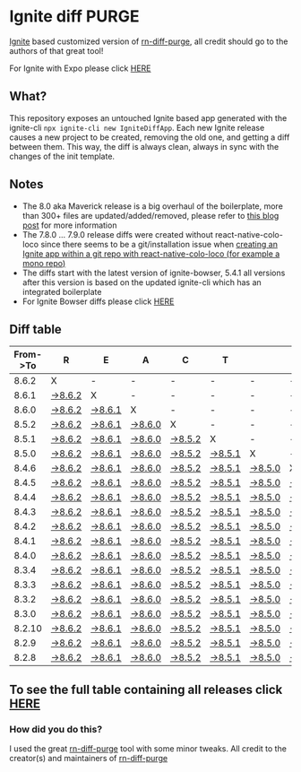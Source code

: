 # Ignite diff PURGE

[Ignite](https://github.com/infinitered/ignite) based customized version of [rn-diff-purge](https://github.com/react-native-community/rn-diff-purge/), all credit should go to the authors of that great tool!

For Ignite with Expo please click [HERE](https://github.com/nirre7/ignite-expo-diff-purge)

## What?

This repository exposes an untouched Ignite based app generated with the ignite-cli
`npx ignite-cli new IgniteDiffApp`. Each new Ignite release causes a new project to be created, removing the old one, and getting a diff between them. This way, the diff is always clean, always in sync with the changes of the init template.

## Notes
- The 8.0 aka Maverick release is a big overhaul of the boilerplate, more than 300+ files are updated/added/removed, please refer to [this blog post](https://shift.infinite.red/announcing-ignite-8-0-maverick-fbbdafbb738e) for more information
- The 7.8.0 ... 7.9.0 release diffs were created without react-native-colo-loco since there seems to be a git/installation issue when [creating an Ignite app within a git repo with react-native-colo-loco (for example a mono repo)](https://github.com/infinitered/ignite/issues/1845)
- The diffs start with the latest version of ignite-bowser, 5.4.1 all versions after this version is based on the updated ignite-cli which has an integrated boilerplate
- For Ignite Bowser diffs please click [HERE](https://github.com/nirre7/ignite-bowser-diff-purge)

## Diff table

| From->To | R                                                                                            | E                                                                                            | A                                                                                            | C                                                                                            | T                                                                                            |                                                                                              | N                                                                                            | A                                                                                            | T                                                                                            | I                                                                                            | V                                                                                            | E                                                                                            |                                                                                              |                                                                                              |                                                                                              |                                                                                              |                                                                                              |                                                                                               |                                                                                             |     |
| -------- | -------------------------------------------------------------------------------------------- | -------------------------------------------------------------------------------------------- | -------------------------------------------------------------------------------------------- | -------------------------------------------------------------------------------------------- | -------------------------------------------------------------------------------------------- | -------------------------------------------------------------------------------------------- | -------------------------------------------------------------------------------------------- | -------------------------------------------------------------------------------------------- | -------------------------------------------------------------------------------------------- | -------------------------------------------------------------------------------------------- | -------------------------------------------------------------------------------------------- | -------------------------------------------------------------------------------------------- | -------------------------------------------------------------------------------------------- | -------------------------------------------------------------------------------------------- | -------------------------------------------------------------------------------------------- | -------------------------------------------------------------------------------------------- | -------------------------------------------------------------------------------------------- | --------------------------------------------------------------------------------------------- | ------------------------------------------------------------------------------------------- | --- |
| 8.6.2    | X                                                                                            | -                                                                                            | -                                                                                            | -                                                                                            | -                                                                                            | -                                                                                            | -                                                                                            | -                                                                                            | -                                                                                            | -                                                                                            | -                                                                                            | -                                                                                            | -                                                                                            | -                                                                                            | -                                                                                            | -                                                                                            | -                                                                                            | -                                                                                             | -                                                                                           | -   |
| 8.6.1    | [->8.6.2](https://github.com/nirre7/ignite-diff-purge/compare/release/8.6.1..release/8.6.2)  | X                                                                                            | -                                                                                            | -                                                                                            | -                                                                                            | -                                                                                            | -                                                                                            | -                                                                                            | -                                                                                            | -                                                                                            | -                                                                                            | -                                                                                            | -                                                                                            | -                                                                                            | -                                                                                            | -                                                                                            | -                                                                                            | -                                                                                             | -                                                                                           | -   |
| 8.6.0    | [->8.6.2](https://github.com/nirre7/ignite-diff-purge/compare/release/8.6.0..release/8.6.2)  | [->8.6.1](https://github.com/nirre7/ignite-diff-purge/compare/release/8.6.0..release/8.6.1)  | X                                                                                            | -                                                                                            | -                                                                                            | -                                                                                            | -                                                                                            | -                                                                                            | -                                                                                            | -                                                                                            | -                                                                                            | -                                                                                            | -                                                                                            | -                                                                                            | -                                                                                            | -                                                                                            | -                                                                                            | -                                                                                             | -                                                                                           | -   |
| 8.5.2    | [->8.6.2](https://github.com/nirre7/ignite-diff-purge/compare/release/8.5.2..release/8.6.2)  | [->8.6.1](https://github.com/nirre7/ignite-diff-purge/compare/release/8.5.2..release/8.6.1)  | [->8.6.0](https://github.com/nirre7/ignite-diff-purge/compare/release/8.5.2..release/8.6.0)  | X                                                                                            | -                                                                                            | -                                                                                            | -                                                                                            | -                                                                                            | -                                                                                            | -                                                                                            | -                                                                                            | -                                                                                            | -                                                                                            | -                                                                                            | -                                                                                            | -                                                                                            | -                                                                                            | -                                                                                             | -                                                                                           | -   |
| 8.5.1    | [->8.6.2](https://github.com/nirre7/ignite-diff-purge/compare/release/8.5.1..release/8.6.2)  | [->8.6.1](https://github.com/nirre7/ignite-diff-purge/compare/release/8.5.1..release/8.6.1)  | [->8.6.0](https://github.com/nirre7/ignite-diff-purge/compare/release/8.5.1..release/8.6.0)  | [->8.5.2](https://github.com/nirre7/ignite-diff-purge/compare/release/8.5.1..release/8.5.2)  | X                                                                                            | -                                                                                            | -                                                                                            | -                                                                                            | -                                                                                            | -                                                                                            | -                                                                                            | -                                                                                            | -                                                                                            | -                                                                                            | -                                                                                            | -                                                                                            | -                                                                                            | -                                                                                             | -                                                                                           | -   |
| 8.5.0    | [->8.6.2](https://github.com/nirre7/ignite-diff-purge/compare/release/8.5.0..release/8.6.2)  | [->8.6.1](https://github.com/nirre7/ignite-diff-purge/compare/release/8.5.0..release/8.6.1)  | [->8.6.0](https://github.com/nirre7/ignite-diff-purge/compare/release/8.5.0..release/8.6.0)  | [->8.5.2](https://github.com/nirre7/ignite-diff-purge/compare/release/8.5.0..release/8.5.2)  | [->8.5.1](https://github.com/nirre7/ignite-diff-purge/compare/release/8.5.0..release/8.5.1)  | X                                                                                            | -                                                                                            | -                                                                                            | -                                                                                            | -                                                                                            | -                                                                                            | -                                                                                            | -                                                                                            | -                                                                                            | -                                                                                            | -                                                                                            | -                                                                                            | -                                                                                             | -                                                                                           | -   |
| 8.4.6    | [->8.6.2](https://github.com/nirre7/ignite-diff-purge/compare/release/8.4.6..release/8.6.2)  | [->8.6.1](https://github.com/nirre7/ignite-diff-purge/compare/release/8.4.6..release/8.6.1)  | [->8.6.0](https://github.com/nirre7/ignite-diff-purge/compare/release/8.4.6..release/8.6.0)  | [->8.5.2](https://github.com/nirre7/ignite-diff-purge/compare/release/8.4.6..release/8.5.2)  | [->8.5.1](https://github.com/nirre7/ignite-diff-purge/compare/release/8.4.6..release/8.5.1)  | [->8.5.0](https://github.com/nirre7/ignite-diff-purge/compare/release/8.4.6..release/8.5.0)  | X                                                                                            | -                                                                                            | -                                                                                            | -                                                                                            | -                                                                                            | -                                                                                            | -                                                                                            | -                                                                                            | -                                                                                            | -                                                                                            | -                                                                                            | -                                                                                             | -                                                                                           | -   |
| 8.4.5    | [->8.6.2](https://github.com/nirre7/ignite-diff-purge/compare/release/8.4.5..release/8.6.2)  | [->8.6.1](https://github.com/nirre7/ignite-diff-purge/compare/release/8.4.5..release/8.6.1)  | [->8.6.0](https://github.com/nirre7/ignite-diff-purge/compare/release/8.4.5..release/8.6.0)  | [->8.5.2](https://github.com/nirre7/ignite-diff-purge/compare/release/8.4.5..release/8.5.2)  | [->8.5.1](https://github.com/nirre7/ignite-diff-purge/compare/release/8.4.5..release/8.5.1)  | [->8.5.0](https://github.com/nirre7/ignite-diff-purge/compare/release/8.4.5..release/8.5.0)  | [->8.4.6](https://github.com/nirre7/ignite-diff-purge/compare/release/8.4.5..release/8.4.6)  | X                                                                                            | -                                                                                            | -                                                                                            | -                                                                                            | -                                                                                            | -                                                                                            | -                                                                                            | -                                                                                            | -                                                                                            | -                                                                                            | -                                                                                             | -                                                                                           | -   |
| 8.4.4    | [->8.6.2](https://github.com/nirre7/ignite-diff-purge/compare/release/8.4.4..release/8.6.2)  | [->8.6.1](https://github.com/nirre7/ignite-diff-purge/compare/release/8.4.4..release/8.6.1)  | [->8.6.0](https://github.com/nirre7/ignite-diff-purge/compare/release/8.4.4..release/8.6.0)  | [->8.5.2](https://github.com/nirre7/ignite-diff-purge/compare/release/8.4.4..release/8.5.2)  | [->8.5.1](https://github.com/nirre7/ignite-diff-purge/compare/release/8.4.4..release/8.5.1)  | [->8.5.0](https://github.com/nirre7/ignite-diff-purge/compare/release/8.4.4..release/8.5.0)  | [->8.4.6](https://github.com/nirre7/ignite-diff-purge/compare/release/8.4.4..release/8.4.6)  | [->8.4.5](https://github.com/nirre7/ignite-diff-purge/compare/release/8.4.4..release/8.4.5)  | X                                                                                            | -                                                                                            | -                                                                                            | -                                                                                            | -                                                                                            | -                                                                                            | -                                                                                            | -                                                                                            | -                                                                                            | -                                                                                             | -                                                                                           | -   |
| 8.4.3    | [->8.6.2](https://github.com/nirre7/ignite-diff-purge/compare/release/8.4.3..release/8.6.2)  | [->8.6.1](https://github.com/nirre7/ignite-diff-purge/compare/release/8.4.3..release/8.6.1)  | [->8.6.0](https://github.com/nirre7/ignite-diff-purge/compare/release/8.4.3..release/8.6.0)  | [->8.5.2](https://github.com/nirre7/ignite-diff-purge/compare/release/8.4.3..release/8.5.2)  | [->8.5.1](https://github.com/nirre7/ignite-diff-purge/compare/release/8.4.3..release/8.5.1)  | [->8.5.0](https://github.com/nirre7/ignite-diff-purge/compare/release/8.4.3..release/8.5.0)  | [->8.4.6](https://github.com/nirre7/ignite-diff-purge/compare/release/8.4.3..release/8.4.6)  | [->8.4.5](https://github.com/nirre7/ignite-diff-purge/compare/release/8.4.3..release/8.4.5)  | [->8.4.4](https://github.com/nirre7/ignite-diff-purge/compare/release/8.4.3..release/8.4.4)  | X                                                                                            | -                                                                                            | -                                                                                            | -                                                                                            | -                                                                                            | -                                                                                            | -                                                                                            | -                                                                                            | -                                                                                             | -                                                                                           | -   |
| 8.4.2    | [->8.6.2](https://github.com/nirre7/ignite-diff-purge/compare/release/8.4.2..release/8.6.2)  | [->8.6.1](https://github.com/nirre7/ignite-diff-purge/compare/release/8.4.2..release/8.6.1)  | [->8.6.0](https://github.com/nirre7/ignite-diff-purge/compare/release/8.4.2..release/8.6.0)  | [->8.5.2](https://github.com/nirre7/ignite-diff-purge/compare/release/8.4.2..release/8.5.2)  | [->8.5.1](https://github.com/nirre7/ignite-diff-purge/compare/release/8.4.2..release/8.5.1)  | [->8.5.0](https://github.com/nirre7/ignite-diff-purge/compare/release/8.4.2..release/8.5.0)  | [->8.4.6](https://github.com/nirre7/ignite-diff-purge/compare/release/8.4.2..release/8.4.6)  | [->8.4.5](https://github.com/nirre7/ignite-diff-purge/compare/release/8.4.2..release/8.4.5)  | [->8.4.4](https://github.com/nirre7/ignite-diff-purge/compare/release/8.4.2..release/8.4.4)  | [->8.4.3](https://github.com/nirre7/ignite-diff-purge/compare/release/8.4.2..release/8.4.3)  | X                                                                                            | -                                                                                            | -                                                                                            | -                                                                                            | -                                                                                            | -                                                                                            | -                                                                                            | -                                                                                             | -                                                                                           | -   |
| 8.4.1    | [->8.6.2](https://github.com/nirre7/ignite-diff-purge/compare/release/8.4.1..release/8.6.2)  | [->8.6.1](https://github.com/nirre7/ignite-diff-purge/compare/release/8.4.1..release/8.6.1)  | [->8.6.0](https://github.com/nirre7/ignite-diff-purge/compare/release/8.4.1..release/8.6.0)  | [->8.5.2](https://github.com/nirre7/ignite-diff-purge/compare/release/8.4.1..release/8.5.2)  | [->8.5.1](https://github.com/nirre7/ignite-diff-purge/compare/release/8.4.1..release/8.5.1)  | [->8.5.0](https://github.com/nirre7/ignite-diff-purge/compare/release/8.4.1..release/8.5.0)  | [->8.4.6](https://github.com/nirre7/ignite-diff-purge/compare/release/8.4.1..release/8.4.6)  | [->8.4.5](https://github.com/nirre7/ignite-diff-purge/compare/release/8.4.1..release/8.4.5)  | [->8.4.4](https://github.com/nirre7/ignite-diff-purge/compare/release/8.4.1..release/8.4.4)  | [->8.4.3](https://github.com/nirre7/ignite-diff-purge/compare/release/8.4.1..release/8.4.3)  | [->8.4.2](https://github.com/nirre7/ignite-diff-purge/compare/release/8.4.1..release/8.4.2)  | X                                                                                            | -                                                                                            | -                                                                                            | -                                                                                            | -                                                                                            | -                                                                                            | -                                                                                             | -                                                                                           | -   |
| 8.4.0    | [->8.6.2](https://github.com/nirre7/ignite-diff-purge/compare/release/8.4.0..release/8.6.2)  | [->8.6.1](https://github.com/nirre7/ignite-diff-purge/compare/release/8.4.0..release/8.6.1)  | [->8.6.0](https://github.com/nirre7/ignite-diff-purge/compare/release/8.4.0..release/8.6.0)  | [->8.5.2](https://github.com/nirre7/ignite-diff-purge/compare/release/8.4.0..release/8.5.2)  | [->8.5.1](https://github.com/nirre7/ignite-diff-purge/compare/release/8.4.0..release/8.5.1)  | [->8.5.0](https://github.com/nirre7/ignite-diff-purge/compare/release/8.4.0..release/8.5.0)  | [->8.4.6](https://github.com/nirre7/ignite-diff-purge/compare/release/8.4.0..release/8.4.6)  | [->8.4.5](https://github.com/nirre7/ignite-diff-purge/compare/release/8.4.0..release/8.4.5)  | [->8.4.4](https://github.com/nirre7/ignite-diff-purge/compare/release/8.4.0..release/8.4.4)  | [->8.4.3](https://github.com/nirre7/ignite-diff-purge/compare/release/8.4.0..release/8.4.3)  | [->8.4.2](https://github.com/nirre7/ignite-diff-purge/compare/release/8.4.0..release/8.4.2)  | [->8.4.1](https://github.com/nirre7/ignite-diff-purge/compare/release/8.4.0..release/8.4.1)  | X                                                                                            | -                                                                                            | -                                                                                            | -                                                                                            | -                                                                                            | -                                                                                             | -                                                                                           | -   |
| 8.3.4    | [->8.6.2](https://github.com/nirre7/ignite-diff-purge/compare/release/8.3.4..release/8.6.2)  | [->8.6.1](https://github.com/nirre7/ignite-diff-purge/compare/release/8.3.4..release/8.6.1)  | [->8.6.0](https://github.com/nirre7/ignite-diff-purge/compare/release/8.3.4..release/8.6.0)  | [->8.5.2](https://github.com/nirre7/ignite-diff-purge/compare/release/8.3.4..release/8.5.2)  | [->8.5.1](https://github.com/nirre7/ignite-diff-purge/compare/release/8.3.4..release/8.5.1)  | [->8.5.0](https://github.com/nirre7/ignite-diff-purge/compare/release/8.3.4..release/8.5.0)  | [->8.4.6](https://github.com/nirre7/ignite-diff-purge/compare/release/8.3.4..release/8.4.6)  | [->8.4.5](https://github.com/nirre7/ignite-diff-purge/compare/release/8.3.4..release/8.4.5)  | [->8.4.4](https://github.com/nirre7/ignite-diff-purge/compare/release/8.3.4..release/8.4.4)  | [->8.4.3](https://github.com/nirre7/ignite-diff-purge/compare/release/8.3.4..release/8.4.3)  | [->8.4.2](https://github.com/nirre7/ignite-diff-purge/compare/release/8.3.4..release/8.4.2)  | [->8.4.1](https://github.com/nirre7/ignite-diff-purge/compare/release/8.3.4..release/8.4.1)  | [->8.4.0](https://github.com/nirre7/ignite-diff-purge/compare/release/8.3.4..release/8.4.0)  | X                                                                                            | -                                                                                            | -                                                                                            | -                                                                                            | -                                                                                             | -                                                                                           | -   |
| 8.3.3    | [->8.6.2](https://github.com/nirre7/ignite-diff-purge/compare/release/8.3.3..release/8.6.2)  | [->8.6.1](https://github.com/nirre7/ignite-diff-purge/compare/release/8.3.3..release/8.6.1)  | [->8.6.0](https://github.com/nirre7/ignite-diff-purge/compare/release/8.3.3..release/8.6.0)  | [->8.5.2](https://github.com/nirre7/ignite-diff-purge/compare/release/8.3.3..release/8.5.2)  | [->8.5.1](https://github.com/nirre7/ignite-diff-purge/compare/release/8.3.3..release/8.5.1)  | [->8.5.0](https://github.com/nirre7/ignite-diff-purge/compare/release/8.3.3..release/8.5.0)  | [->8.4.6](https://github.com/nirre7/ignite-diff-purge/compare/release/8.3.3..release/8.4.6)  | [->8.4.5](https://github.com/nirre7/ignite-diff-purge/compare/release/8.3.3..release/8.4.5)  | [->8.4.4](https://github.com/nirre7/ignite-diff-purge/compare/release/8.3.3..release/8.4.4)  | [->8.4.3](https://github.com/nirre7/ignite-diff-purge/compare/release/8.3.3..release/8.4.3)  | [->8.4.2](https://github.com/nirre7/ignite-diff-purge/compare/release/8.3.3..release/8.4.2)  | [->8.4.1](https://github.com/nirre7/ignite-diff-purge/compare/release/8.3.3..release/8.4.1)  | [->8.4.0](https://github.com/nirre7/ignite-diff-purge/compare/release/8.3.3..release/8.4.0)  | [->8.3.4](https://github.com/nirre7/ignite-diff-purge/compare/release/8.3.3..release/8.3.4)  | X                                                                                            | -                                                                                            | -                                                                                            | -                                                                                             | -                                                                                           | -   |
| 8.3.2    | [->8.6.2](https://github.com/nirre7/ignite-diff-purge/compare/release/8.3.2..release/8.6.2)  | [->8.6.1](https://github.com/nirre7/ignite-diff-purge/compare/release/8.3.2..release/8.6.1)  | [->8.6.0](https://github.com/nirre7/ignite-diff-purge/compare/release/8.3.2..release/8.6.0)  | [->8.5.2](https://github.com/nirre7/ignite-diff-purge/compare/release/8.3.2..release/8.5.2)  | [->8.5.1](https://github.com/nirre7/ignite-diff-purge/compare/release/8.3.2..release/8.5.1)  | [->8.5.0](https://github.com/nirre7/ignite-diff-purge/compare/release/8.3.2..release/8.5.0)  | [->8.4.6](https://github.com/nirre7/ignite-diff-purge/compare/release/8.3.2..release/8.4.6)  | [->8.4.5](https://github.com/nirre7/ignite-diff-purge/compare/release/8.3.2..release/8.4.5)  | [->8.4.4](https://github.com/nirre7/ignite-diff-purge/compare/release/8.3.2..release/8.4.4)  | [->8.4.3](https://github.com/nirre7/ignite-diff-purge/compare/release/8.3.2..release/8.4.3)  | [->8.4.2](https://github.com/nirre7/ignite-diff-purge/compare/release/8.3.2..release/8.4.2)  | [->8.4.1](https://github.com/nirre7/ignite-diff-purge/compare/release/8.3.2..release/8.4.1)  | [->8.4.0](https://github.com/nirre7/ignite-diff-purge/compare/release/8.3.2..release/8.4.0)  | [->8.3.4](https://github.com/nirre7/ignite-diff-purge/compare/release/8.3.2..release/8.3.4)  | [->8.3.3](https://github.com/nirre7/ignite-diff-purge/compare/release/8.3.2..release/8.3.3)  | X                                                                                            | -                                                                                            | -                                                                                             | -                                                                                           | -   |
| 8.3.0    | [->8.6.2](https://github.com/nirre7/ignite-diff-purge/compare/release/8.3.0..release/8.6.2)  | [->8.6.1](https://github.com/nirre7/ignite-diff-purge/compare/release/8.3.0..release/8.6.1)  | [->8.6.0](https://github.com/nirre7/ignite-diff-purge/compare/release/8.3.0..release/8.6.0)  | [->8.5.2](https://github.com/nirre7/ignite-diff-purge/compare/release/8.3.0..release/8.5.2)  | [->8.5.1](https://github.com/nirre7/ignite-diff-purge/compare/release/8.3.0..release/8.5.1)  | [->8.5.0](https://github.com/nirre7/ignite-diff-purge/compare/release/8.3.0..release/8.5.0)  | [->8.4.6](https://github.com/nirre7/ignite-diff-purge/compare/release/8.3.0..release/8.4.6)  | [->8.4.5](https://github.com/nirre7/ignite-diff-purge/compare/release/8.3.0..release/8.4.5)  | [->8.4.4](https://github.com/nirre7/ignite-diff-purge/compare/release/8.3.0..release/8.4.4)  | [->8.4.3](https://github.com/nirre7/ignite-diff-purge/compare/release/8.3.0..release/8.4.3)  | [->8.4.2](https://github.com/nirre7/ignite-diff-purge/compare/release/8.3.0..release/8.4.2)  | [->8.4.1](https://github.com/nirre7/ignite-diff-purge/compare/release/8.3.0..release/8.4.1)  | [->8.4.0](https://github.com/nirre7/ignite-diff-purge/compare/release/8.3.0..release/8.4.0)  | [->8.3.4](https://github.com/nirre7/ignite-diff-purge/compare/release/8.3.0..release/8.3.4)  | [->8.3.3](https://github.com/nirre7/ignite-diff-purge/compare/release/8.3.0..release/8.3.3)  | [->8.3.2](https://github.com/nirre7/ignite-diff-purge/compare/release/8.3.0..release/8.3.2)  | X                                                                                            | -                                                                                             | -                                                                                           | -   |
| 8.2.10   | [->8.6.2](https://github.com/nirre7/ignite-diff-purge/compare/release/8.2.10..release/8.6.2) | [->8.6.1](https://github.com/nirre7/ignite-diff-purge/compare/release/8.2.10..release/8.6.1) | [->8.6.0](https://github.com/nirre7/ignite-diff-purge/compare/release/8.2.10..release/8.6.0) | [->8.5.2](https://github.com/nirre7/ignite-diff-purge/compare/release/8.2.10..release/8.5.2) | [->8.5.1](https://github.com/nirre7/ignite-diff-purge/compare/release/8.2.10..release/8.5.1) | [->8.5.0](https://github.com/nirre7/ignite-diff-purge/compare/release/8.2.10..release/8.5.0) | [->8.4.6](https://github.com/nirre7/ignite-diff-purge/compare/release/8.2.10..release/8.4.6) | [->8.4.5](https://github.com/nirre7/ignite-diff-purge/compare/release/8.2.10..release/8.4.5) | [->8.4.4](https://github.com/nirre7/ignite-diff-purge/compare/release/8.2.10..release/8.4.4) | [->8.4.3](https://github.com/nirre7/ignite-diff-purge/compare/release/8.2.10..release/8.4.3) | [->8.4.2](https://github.com/nirre7/ignite-diff-purge/compare/release/8.2.10..release/8.4.2) | [->8.4.1](https://github.com/nirre7/ignite-diff-purge/compare/release/8.2.10..release/8.4.1) | [->8.4.0](https://github.com/nirre7/ignite-diff-purge/compare/release/8.2.10..release/8.4.0) | [->8.3.4](https://github.com/nirre7/ignite-diff-purge/compare/release/8.2.10..release/8.3.4) | [->8.3.3](https://github.com/nirre7/ignite-diff-purge/compare/release/8.2.10..release/8.3.3) | [->8.3.2](https://github.com/nirre7/ignite-diff-purge/compare/release/8.2.10..release/8.3.2) | [->8.3.0](https://github.com/nirre7/ignite-diff-purge/compare/release/8.2.10..release/8.3.0) | X                                                                                             | -                                                                                           | -   |
| 8.2.9    | [->8.6.2](https://github.com/nirre7/ignite-diff-purge/compare/release/8.2.9..release/8.6.2)  | [->8.6.1](https://github.com/nirre7/ignite-diff-purge/compare/release/8.2.9..release/8.6.1)  | [->8.6.0](https://github.com/nirre7/ignite-diff-purge/compare/release/8.2.9..release/8.6.0)  | [->8.5.2](https://github.com/nirre7/ignite-diff-purge/compare/release/8.2.9..release/8.5.2)  | [->8.5.1](https://github.com/nirre7/ignite-diff-purge/compare/release/8.2.9..release/8.5.1)  | [->8.5.0](https://github.com/nirre7/ignite-diff-purge/compare/release/8.2.9..release/8.5.0)  | [->8.4.6](https://github.com/nirre7/ignite-diff-purge/compare/release/8.2.9..release/8.4.6)  | [->8.4.5](https://github.com/nirre7/ignite-diff-purge/compare/release/8.2.9..release/8.4.5)  | [->8.4.4](https://github.com/nirre7/ignite-diff-purge/compare/release/8.2.9..release/8.4.4)  | [->8.4.3](https://github.com/nirre7/ignite-diff-purge/compare/release/8.2.9..release/8.4.3)  | [->8.4.2](https://github.com/nirre7/ignite-diff-purge/compare/release/8.2.9..release/8.4.2)  | [->8.4.1](https://github.com/nirre7/ignite-diff-purge/compare/release/8.2.9..release/8.4.1)  | [->8.4.0](https://github.com/nirre7/ignite-diff-purge/compare/release/8.2.9..release/8.4.0)  | [->8.3.4](https://github.com/nirre7/ignite-diff-purge/compare/release/8.2.9..release/8.3.4)  | [->8.3.3](https://github.com/nirre7/ignite-diff-purge/compare/release/8.2.9..release/8.3.3)  | [->8.3.2](https://github.com/nirre7/ignite-diff-purge/compare/release/8.2.9..release/8.3.2)  | [->8.3.0](https://github.com/nirre7/ignite-diff-purge/compare/release/8.2.9..release/8.3.0)  | [->8.2.10](https://github.com/nirre7/ignite-diff-purge/compare/release/8.2.9..release/8.2.10) | X                                                                                           | -   |
| 8.2.8    | [->8.6.2](https://github.com/nirre7/ignite-diff-purge/compare/release/8.2.8..release/8.6.2)  | [->8.6.1](https://github.com/nirre7/ignite-diff-purge/compare/release/8.2.8..release/8.6.1)  | [->8.6.0](https://github.com/nirre7/ignite-diff-purge/compare/release/8.2.8..release/8.6.0)  | [->8.5.2](https://github.com/nirre7/ignite-diff-purge/compare/release/8.2.8..release/8.5.2)  | [->8.5.1](https://github.com/nirre7/ignite-diff-purge/compare/release/8.2.8..release/8.5.1)  | [->8.5.0](https://github.com/nirre7/ignite-diff-purge/compare/release/8.2.8..release/8.5.0)  | [->8.4.6](https://github.com/nirre7/ignite-diff-purge/compare/release/8.2.8..release/8.4.6)  | [->8.4.5](https://github.com/nirre7/ignite-diff-purge/compare/release/8.2.8..release/8.4.5)  | [->8.4.4](https://github.com/nirre7/ignite-diff-purge/compare/release/8.2.8..release/8.4.4)  | [->8.4.3](https://github.com/nirre7/ignite-diff-purge/compare/release/8.2.8..release/8.4.3)  | [->8.4.2](https://github.com/nirre7/ignite-diff-purge/compare/release/8.2.8..release/8.4.2)  | [->8.4.1](https://github.com/nirre7/ignite-diff-purge/compare/release/8.2.8..release/8.4.1)  | [->8.4.0](https://github.com/nirre7/ignite-diff-purge/compare/release/8.2.8..release/8.4.0)  | [->8.3.4](https://github.com/nirre7/ignite-diff-purge/compare/release/8.2.8..release/8.3.4)  | [->8.3.3](https://github.com/nirre7/ignite-diff-purge/compare/release/8.2.8..release/8.3.3)  | [->8.3.2](https://github.com/nirre7/ignite-diff-purge/compare/release/8.2.8..release/8.3.2)  | [->8.3.0](https://github.com/nirre7/ignite-diff-purge/compare/release/8.2.8..release/8.3.0)  | [->8.2.10](https://github.com/nirre7/ignite-diff-purge/compare/release/8.2.8..release/8.2.10) | [->8.2.9](https://github.com/nirre7/ignite-diff-purge/compare/release/8.2.8..release/8.2.9) | X   |

## To see the full table containing all releases click [HERE](https://nirre7.github.io/ignite-diff-purge/)

### How did you do this?

I used the great [rn-diff-purge](https://github.com/react-native-community/rn-diff-purge/) tool with some minor tweaks.
All credit to the creator(s) and maintainers of [rn-diff-purge](https://github.com/react-native-community/rn-diff-purge/)

